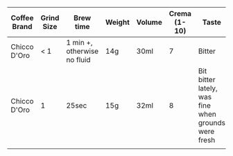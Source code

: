 | Coffee Brand | Grind Size | Brew time                   | Weight | Volume | Crema (1-10) | Taste                                               | Notes                                                 |
| ------------ | ---------- | --------------------------- | ------ | ------ | ------------ | --------------------------------------------------- | ----------------------------------------------------- |
| Chicco D'Oro | < 1        | 1 min +, otherwise no fluid | 14g    | 30ml   | 7            | Bitter                                              | Took too long to brew                                 |
| Chicco D'Oro | 1          | 25sec                       | 15g    | 32ml   | 8            | Bit bitter lately, was fine when grounds were fresh | Quite okay in the beginning, now becoming more bitter |
|              |            |                             |        |        |              |                                                     |                                                       |